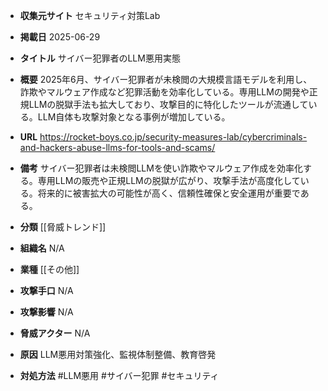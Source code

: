 - **収集元サイト**
セキュリティ対策Lab

- **掲載日**
2025-06-29

- **タイトル**
サイバー犯罪者のLLM悪用実態

- **概要**
2025年6月、サイバー犯罪者が未検閲の大規模言語モデルを利用し、詐欺やマルウェア作成など犯罪活動を効率化している。専用LLMの開発や正規LLMの脱獄手法も拡大しており、攻撃目的に特化したツールが流通している。LLM自体も攻撃対象となる事例が増加している。

- **URL**
https://rocket-boys.co.jp/security-measures-lab/cybercriminals-and-hackers-abuse-llms-for-tools-and-scams/

- **備考**
サイバー犯罪者は未検閲LLMを使い詐欺やマルウェア作成を効率化する。専用LLMの販売や正規LLMの脱獄が広がり、攻撃手法が高度化している。将来的に被害拡大の可能性が高く、信頼性確保と安全運用が重要である。

- **分類**
[[脅威トレンド]]

- **組織名**
N/A

- **業種**
[[その他]]

- **攻撃手口**
N/A

- **攻撃影響**
N/A

- **脅威アクター**
N/A

- **原因**
LLM悪用対策強化、監視体制整備、教育啓発

- **対処方法**
#LLM悪用 #サイバー犯罪 #セキュリティ
